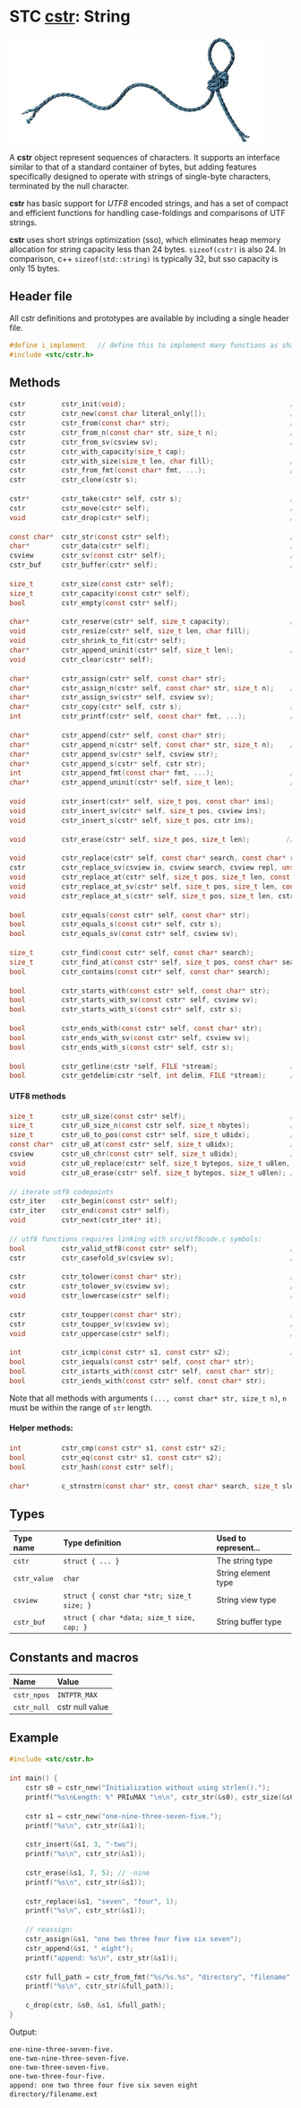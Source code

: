 # STC [cstr](../include/stc/cstr.h): String
![String](pics/string.jpg)

A **cstr** object represent sequences of characters. It supports an interface similar to that of a standard container of bytes, but adding features specifically designed to operate with strings of single-byte characters, terminated by the null character.

**cstr** has basic support for *UTF8* encoded strings, and has a set of compact and efficient functions for handling case-foldings and comparisons of UTF strings.

**cstr** uses short strings optimization (sso), which eliminates heap memory allocation for string capacity less than 24 bytes. `sizeof(cstr)` is also 24. In comparison, c++ `sizeof(std::string)` is typically 32, but sso capacity is only 15 bytes.

## Header file

All cstr definitions and prototypes are available by including a single header file.

```c
#define i_implement   // define this to implement many functions as shared symbols!
#include <stc/cstr.h>
```

## Methods
```c
cstr         cstr_init(void);                                         // constructor; same as cstr_null.
cstr         cstr_new(const char literal_only[]);                     // cstr from literal; no strlen() call.
cstr         cstr_from(const char* str);                              // constructor using strlen()
cstr         cstr_from_n(const char* str, size_t n);                  // constructor with n first bytes of str
cstr         cstr_from_sv(csview sv);                                 // construct cstr from csview
cstr         cstr_with_capacity(size_t cap);
cstr         cstr_with_size(size_t len, char fill);                   // repeat fill len times
cstr         cstr_from_fmt(const char* fmt, ...);                     // printf() formatting
cstr         cstr_clone(cstr s);

cstr*        cstr_take(cstr* self, cstr s);                           // take ownership of s, i.e. don't drop s.
cstr         cstr_move(cstr* self);                                   // move string to caller, leave self empty
void         cstr_drop(cstr* self);                                   // destructor

const char*  cstr_str(const cstr* self);                              // cast to const char*
char*        cstr_data(cstr* self);                                   // cast to mutable char*
csview       cstr_sv(const cstr* self);                               // cast to string view
cstr_buf     cstr_buffer(cstr* self);                                 // cast to mutable buffer (with capacity)

size_t       cstr_size(const cstr* self);
size_t       cstr_capacity(const cstr* self);
bool         cstr_empty(const cstr* self);

char*        cstr_reserve(cstr* self, size_t capacity);               // return pointer to buffer
void         cstr_resize(cstr* self, size_t len, char fill);
void         cstr_shrink_to_fit(cstr* self);
char*        cstr_append_uninit(cstr* self, size_t len);              // return ptr to uninit data
void         cstr_clear(cstr* self);

char*        cstr_assign(cstr* self, const char* str);
char*        cstr_assign_n(cstr* self, const char* str, size_t n);    // assign n first bytes of str
char*        cstr_assign_sv(cstr* self, csview sv);
char*        cstr_copy(cstr* self, cstr s);                           // copy-assign a cstr
int          cstr_printf(cstr* self, const char* fmt, ...);           // source and target must not overlap.

char*        cstr_append(cstr* self, const char* str);
char*        cstr_append_n(cstr* self, const char* str, size_t n);    // append n first bytes of str
char*        cstr_append_sv(cstr* self, csview str);
char*        cstr_append_s(cstr* self, cstr str);
int          cstr_append_fmt(const char* fmt, ...);                   // printf() formatting
char*        cstr_append_uninit(cstr* self, size_t len);              // append len uninitialized bytes

void         cstr_insert(cstr* self, size_t pos, const char* ins);
void         cstr_insert_sv(cstr* self, size_t pos, csview ins);
void         cstr_insert_s(cstr* self, size_t pos, cstr ins);

void         cstr_erase(cstr* self, size_t pos, size_t len);         // erase len bytes from pos

void         cstr_replace(cstr* self, const char* search, const char* repl, unsigned count); // count==0: replace all.
cstr         cstr_replace_sv(csview in, csview search, csview repl, unsigned count);
void         cstr_replace_at(cstr* self, size_t pos, size_t len, const char* repl);          // replace at a position
void         cstr_replace_at_sv(cstr* self, size_t pos, size_t len, const csview repl);
void         cstr_replace_at_s(cstr* self, size_t pos, size_t len, cstr repl);

bool         cstr_equals(const cstr* self, const char* str);
bool         cstr_equals_s(const cstr* self, cstr s);
bool         cstr_equals_sv(const cstr* self, csview sv);

size_t       cstr_find(const cstr* self, const char* search);
size_t       cstr_find_at(const cstr* self, size_t pos, const char* search);                 // search from pos
bool         cstr_contains(const cstr* self, const char* search);

bool         cstr_starts_with(const cstr* self, const char* str);
bool         cstr_starts_with_sv(const cstr* self, csview sv);
bool         cstr_starts_with_s(const cstr* self, cstr s);

bool         cstr_ends_with(const cstr* self, const char* str);
bool         cstr_ends_with_sv(const cstr* self, csview sv);
bool         cstr_ends_with_s(const cstr* self, cstr s);

bool         cstr_getline(cstr *self, FILE *stream);                  // cstr_getdelim(self, '\n', stream)
bool         cstr_getdelim(cstr *self, int delim, FILE *stream);      // does not append delim to result
```

#### UTF8 methods
```c
size_t       cstr_u8_size(const cstr* self);                          // number of utf8 codepoints
size_t       cstr_u8_size_n(const cstr self, size_t nbytes);          // utf8 size within n bytes  
size_t       cstr_u8_to_pos(const cstr* self, size_t u8idx);          // byte pos offset at utf8 codepoint index
const char*  cstr_u8_at(const cstr* self, size_t u8idx);              // char* position at utf8 codepoint index
csview       cstr_u8_chr(const cstr* self, size_t u8idx);             // get utf8 character as a csview
void         cstr_u8_replace(cstr* self, size_t bytepos, size_t u8len, csview repl); // replace u8len utf8 chars
void         cstr_u8_erase(cstr* self, size_t bytepos, size_t u8len); // erase u8len codepoints from pos

// iterate utf8 codepoints
cstr_iter    cstr_begin(const cstr* self);
cstr_iter    cstr_end(const cstr* self);
void         cstr_next(cstr_iter* it);

// utf8 functions requires linking with src/utf8code.c symbols:
bool         cstr_valid_utf8(const cstr* self);                       // check if str is valid utf8
cstr         cstr_casefold_sv(csview sv);                             // returns new casefolded utf8 cstr

cstr         cstr_tolower(const char* str);                           // returns new lowercase utf8 cstr
cstr         cstr_tolower_sv(csview sv);                              // returns new lowercase utf8 cstr
void         cstr_lowercase(cstr* self);                              // transform cstr to lowercase utf8

cstr         cstr_toupper(const char* str);                           // returns new uppercase utf8 cstr
cstr         cstr_toupper_sv(csview sv);                              // returns new uppercase utf8 cstr
void         cstr_uppercase(cstr* self);                              // transform cstr to uppercase utf8

int          cstr_icmp(const cstr* s1, const cstr* s2);               // utf8 case-insensitive comparison
bool         cstr_iequals(const cstr* self, const char* str);                   //   "
bool         cstr_istarts_with(const cstr* self, const char* str);              //   "
bool         cstr_iends_with(const cstr* self, const char* str);                //   "
```

Note that all methods with arguments `(..., const char* str, size_t n)`, `n` must be within the range of `str` length.

#### Helper methods:
```c
int          cstr_cmp(const cstr* s1, const cstr* s2);
bool         cstr_eq(const cstr* s1, const cstr* s2);
bool         cstr_hash(const cstr* self);

char*        c_strnstrn(const char* str, const char* search, size_t slen, size_t nlen);
```

## Types

| Type name       | Type definition                            | Used to represent... |
|:----------------|:-------------------------------------------|:---------------------|
| `cstr`          | `struct { ... }`                           | The string type      |
| `cstr_value`    | `char`                                     | String element type  |
| `csview`        | `struct { const char *str; size_t size; }` | String view type     |
| `cstr_buf`      | `struct { char *data; size_t size, cap; }` | String buffer type   |

## Constants and macros

| Name              | Value             |
|:------------------|:------------------|
|  `cstr_npos`      | `INTPTR_MAX`      |
|  `cstr_null`      | cstr null value   |

## Example
```c
#include <stc/cstr.h>

int main() {
    cstr s0 = cstr_new("Initialization without using strlen().");
    printf("%s\nLength: %" PRIuMAX "\n\n", cstr_str(&s0), cstr_size(&s0));

    cstr s1 = cstr_new("one-nine-three-seven-five.");
    printf("%s\n", cstr_str(&s1));

    cstr_insert(&s1, 3, "-two");
    printf("%s\n", cstr_str(&s1));

    cstr_erase(&s1, 7, 5); // -nine
    printf("%s\n", cstr_str(&s1));

    cstr_replace(&s1, "seven", "four", 1);
    printf("%s\n", cstr_str(&s1));

    // reassign:
    cstr_assign(&s1, "one two three four five six seven");
    cstr_append(&s1, " eight");
    printf("append: %s\n", cstr_str(&s1));

    cstr full_path = cstr_from_fmt("%s/%s.%s", "directory", "filename", "ext");
    printf("%s\n", cstr_str(&full_path));

    c_drop(cstr, &s0, &s1, &full_path);
}
```
Output:
```
one-nine-three-seven-five.
one-two-nine-three-seven-five.
one-two-three-seven-five.
one-two-three-four-five.
append: one two three four five six seven eight
directory/filename.ext
```
